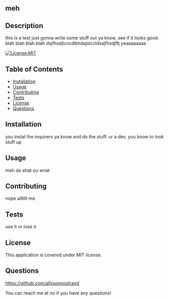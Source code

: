 ## meh

## Description 

this is a test just gonna write some stuff out ya know, see if it looks good. blah blah blah blah dsjfhsdjlcncdlkhdajslccldsajfhsdjffj yeaaaaaaaa

[![License:MIT](https://img.shields.io/badge/License-MIT-yellow.svg)](https://opensource.org/licenses/MIT)

## Table of Contents
- [Installation](#installation)
- [Usage](#usage)
- [Contributing](#contributing)
- [Tests](#tests)
- [License](#license)
- [Questions](#questions)

## Installation

you instal the inquirers ya know and do the stuff. ur a dev, you know to look stuff up 

## Usage

meh do ehat ou wnat

## Contributing

nope alllllll me 

## Tests 

use it or lose it 

## License

This application is covered under MIT license. 

## Questions

https://github.com/allysonnostrand

You can reach me at no  if you have any questions!